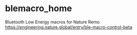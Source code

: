 # blemacro_home
Bluetooth Low Energy macros for Nature Remo
https://engineering.nature.global/entry/ble-macro-control-beta
